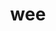---
category: 3-letters
denotation: null
name: wee
reference_link: https://www.etymonline.com/word/wee
root_language: null
root_name: null
title: wee
type: free
word_sums:
- respelling: wee
  sum: 'Wee + '
---